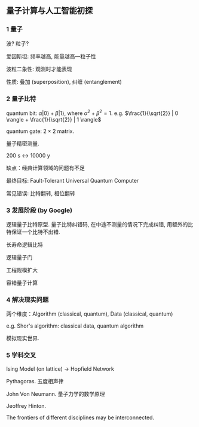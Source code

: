 ## 量子计算与人工智能初探

### 1 量子

波? 粒子?

爱因斯坦: 频率越高, 
能量越高—粒子性

波粒二象性: 
观测时才能表现

性质: 叠加 (superposition), 纠缠 (entanglement)

### 2 量子比特

quantum bit: $\alpha | 0 \rangle + \beta | 1 \rangle$, where $\alpha^2 + 
\beta^2 = 1$. e.g. $\frac{1}{\sqrt{2}} | 0 \rangle + \frac{1}{\sqrt{2}} | 1 
\rangle$

quantum gate: $2 \times 2$ matrix.

量子精密测量.

200 s $\leftrightarrow$ 10000 y


缺点：经典计算领域的问题有不足

最终目标: Fault-Tolerant Universal Quantum Computer

常见错误: 比特翻转, 
相位翻转

### 3 发展阶段 (by Google)

逻辑量子比特原型. 
量子比特纠错码, 
在中途不测量的情况下完成纠错, 
用额外的比特保证一个比特不出错.

长寿命逻辑比特

逻辑量子门

工程规模扩大

容错量子计算

### 4 解决现实问题

两个维度：Algorithm (classical, quantum), Data 
(classical, quantum)

e.g. Shor's algorithm: classical data, quantum algorithm

模拟现实世界.

### 5 学科交叉

Ising Model (on lattice) $\rightarrow$ Hopfield Network

Pythagoras. 五度相声律

John Von Neumann. 
量子力学的数学原理

Jeoffrey Hinton.

The frontiers of different disciplines may be interconnected.
